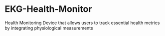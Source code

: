 # EKG-Health-Monitor
Health Monitoring Device that allows users to track essential health metrics by integrating physiological measurements
